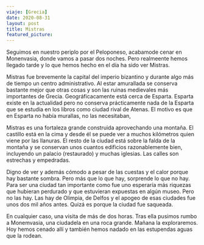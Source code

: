 ```yaml
---
viaje: [Grecia]
date: 2020-08-31
layout: post
title: Mistras
featured_picture: 
---
```


Seguimos en nuestro periplo por el Peloponeso, acabamode cenar en Monenvasia, donde vamos a pasar dos noches. Pero realmeente hemos llegado tarde y lo que hemos hecho en el día ha sido ver Mistras.

Mistras fue brevemente la capital del imperio bizantino y durante algo más de tiempo un centro administrativo. Al estar amurallada se conserva bastante mejor que otras cosas y son las ruinas medievales más importantes de Grecia. Geográficacamente está cerca de Esparta. Esparta existe en la actualidad pero no conserva prácticamente nada de la Esparta que se estudia en los libros como ciudad rival de Atenas. El motivo es que en Esparta no había murallas, no las necesitaban,

Mistras es una fortaleza grande construida aprovechando una montaña. El castillo está en la cima y desde él se puede ver a muchos kilómetros quien viene por las llanuras. El resto de la ciudad está sobre la falda de la montaña y se conservan unos cuantos edificios razonablemente bien, incluyendo un palacio (restaurado) y muchas iglesias. Las calles son estrechas y empedradas.

Digno de ver y además cómodo a pesar de las cuestas y el calor porque hay bastante sombra. Pero más que lo que hay, sorprende lo que no hay. Para ser una ciudad tan importante como fue uno esperaría más riquezas que hubieran perdurado y que estuvieran expuestas en algún museo. Pero no las hay. Las hay de Olimpia, de Delfos y el apogeo de esas ciudades fue unos dos mil años antes. Quizá es porque la ciudad fue saqueada.

En cualquier caso, una visita de más de dos horas. Tras ella pusimos rumbo a Monemvasia, una ciudadela en una roca grande. Mañana la exploraremos. Hoy hemos cenado allí y también hemos nadado en las estupendas aguas que la rodean.